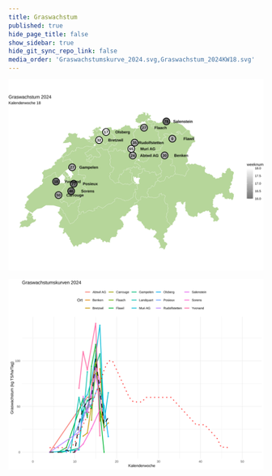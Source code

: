 ```yaml
---
title: Graswachstum
published: true
hide_page_title: false
show_sidebar: true
hide_git_sync_repo_link: false
media_order: 'Graswachstumskurve_2024.svg,Graswachstum_2024KW18.svg'
---
```


![Graswachstum_2024 KW18](Graswachstum_2024KW18.svg "Graswachstum_2024KW18")

![Graswachstumskurve_2024](Graswachstumskurve_2024.svg "Graswachstumskurve_2024")